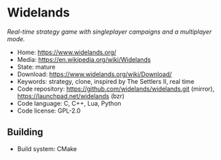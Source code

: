 # Widelands

_Real-time strategy game with singleplayer campaigns and a multiplayer mode._

- Home: https://www.widelands.org/
- Media: https://en.wikipedia.org/wiki/Widelands
- State: mature
- Download: https://www.widelands.org/wiki/Download/
- Keywords: strategy, clone, inspired by The Settlers II, real time
- Code repository: https://github.com/widelands/widelands.git (mirror), https://launchpad.net/widelands (bzr)
- Code language: C, C++, Lua, Python
- Code license: GPL-2.0

## Building

- Build system: CMake

